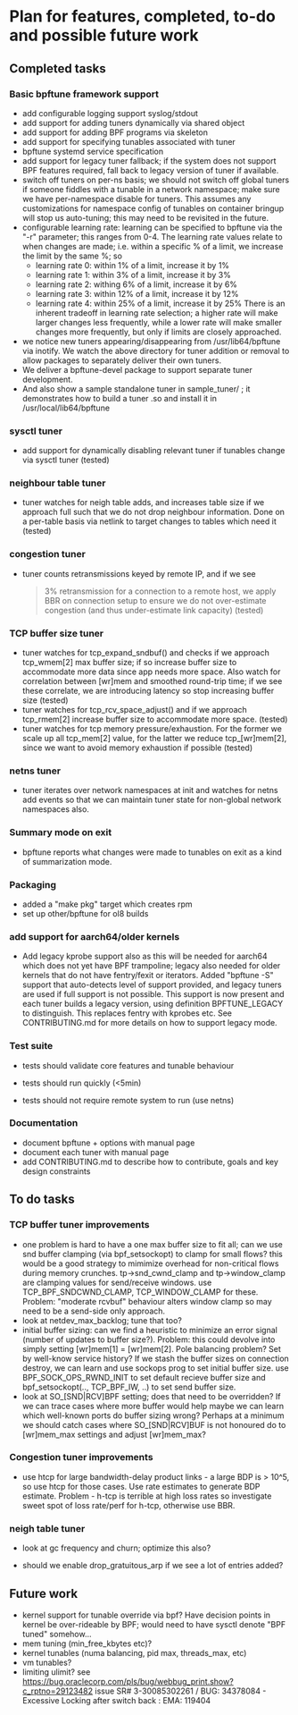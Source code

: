 # Plan for features, completed, to-do and possible future work

## Completed tasks

### Basic bpftune framework support
 - add configurable logging support syslog/stdout
 - add support for adding tuners dynamically via shared object
 - add support for adding BPF programs via skeleton
 - add support for specifying tunables associated with tuner
 - bpftune systemd service specification
 - add support for legacy tuner fallback; if the system does
   not support BPF features required, fall back to legacy version
   of tuner if available.
 - switch off tuners on per-ns basis; we should not switch off
   global tuners if someone fiddles with a tunable in a network
   namespace; make sure we have per-namespace disable for tuners.
   This assumes any customizations for namespace config of tunables
   on container bringup will stop us auto-tuning; this may need to
   be revisited in the future.
 - configurable learning rate: learning can be specified to bpftune
   via the "-r" parameter; this ranges from 0-4.  The learning
   rate values relate to when changes are made; i.e. within a
   specific % of a limit, we increase the limit by the same %; so
	- learning rate 0: within 1% of a limit, increase it by 1%
	- learning rate 1: within 3% of a limit, increase it by 3%
	- learning rate 2: withing 6% of a limit, increase it by 6%
	- learning rate 3: within 12% of a limit, increase it by 12%
	- learning rate 4: within 25% of a limit, increase it by 25%
   There is an inherent tradeoff in learning rate selection; a
   higher rate will make larger changes less frequently, while a lower
   rate will make smaller changes more frequently, but only if limits
   are closely approached.
 - we notice new tuners appearing/disappearing from /usr/lib64/bpftune
   via inotify.  We watch the above directory for tuner addition or
   removal to allow packages to separately deliver their own tuners.
 - We deliver a bpftune-devel package to support separate tuner
   development.
 - And also show a sample standalone tuner in sample_tuner/ ; it
   demonstrates how to build a tuner .so and install it in
   /usr/local/lib64/bpftune

### sysctl tuner
 - add support for dynamically disabling relevant tuner if tunables change
   via sysctl tuner (tested)

### neighbour table tuner
 - tuner watches for neigh table adds, and increases table size
   if we approach full such that we do not drop neighbour information.
   Done on a per-table basis via netlink to target changes to
   tables which need it (tested)

### congestion tuner
 - tuner counts retransmissions keyed by remote IP, and if we see
   >3% retransmission for a connection to a remote host, we apply
   BBR on connection setup to ensure we do not over-estimate
   congestion (and thus under-estimate link capacity) (tested)

### TCP buffer size tuner
 - tuner watches for tcp_expand_sndbuf() and checks if we approach
   tcp_wmem[2] max buffer size; if so increase buffer size to
   accommodate more data since app needs more space.  Also watch
   for correlation between [wr]mem and smoothed round-trip time;
   if we see these correlate, we are introducing latency so stop
   increasing buffer size (tested)
 - tuner watches for tcp_rcv_space_adjust() and if we approach
   tcp_rmem[2] increase buffer size to accommodate more space. (tested)
 - tuner watches for tcp memory pressure/exhaustion.  For the former
   we scale up all tcp_mem[2] value, for the latter we reduce
   tcp_[wr]mem[2], since we want to avoid memory exhaustion if
   possible (tested)
 
### netns tuner
 - tuner iterates over network namespaces at init and watches
   for netns add events so that we can maintain tuner state
   for non-global network namespaces also.

### Summary mode on exit
 - bpftune reports what changes were made to tunables on exit
   as a kind of summarization mode.

### Packaging
 - added a "make pkg" target which creates rpm
 - set up other/bpftune for ol8 builds

### add support for aarch64/older kernels
- Add legacy kprobe support also as this will be needed for
  aarch64 which does not yet have BPF trampoline; legacy also
  needed for older kernels that do not have fentry/fexit or
  iterators.  Added "bpftune -S" support that auto-detects
  level of support provided, and legacy tuners are used
  if full support is not possible.
  This support is now present and each tuner builds a
  legacy version, using definition BPFTUNE_LEGACY to
  distinguish.  This replaces fentry with kprobes etc.
  See CONTRIBUTING.md for more details on how to support
  legacy mode.

### Test suite

 - tests should validate core features and tunable behaviour

 - tests should run quickly (<5min)

 - tests should not require remote system to run (use netns)

### Documentation

- document bpftune + options with manual page
- document each tuner with manual page
- add CONTRIBUTING.md to describe how to contribute, goals and key
  design constraints

## To do tasks

### TCP buffer tuner improvements
- one problem is hard to have a one max buffer size to fit all;
  can we use snd buffer clamping (via bpf_setsockopt) to clamp for
  small flows? this would be a good strategy to mimimize overhead
  for non-critical flows during memory crunches. tp->snd_cwnd_clamp
  and tp->window_clamp are clamping values for send/receive windows.
  use TCP_BPF_SNDCWND_CLAMP, TCP_WINDOW_CLAMP for these.  Problem:
  "moderate rcvbuf" behaviour alters window clamp so may need to
  be a send-side only approach.
- look at netdev_max_backlog; tune that too?
- initial buffer sizing: can we find a heuristic to minimize an
  error signal (number of updates to buffer size?).  Problem:
  this could devolve into simply setting [wr]mem[1] = [wr]mem[2].
  Pole balancing problem?  Set by well-know service history?
  If we stash the buffer sizes on connection destroy, we can
  learn and use sockops prog to set initial buffer size.
  use BPF_SOCK_OPS_RWND_INIT to set default recieve buffer size
  and bpf_setsockopt(.., TCP_BPF_IW, ..) to set send buffer size.
- look at SO_[SND|RCV]BPF setting; does that need to be
  overridden? If we can trace cases where more buffer would
  help maybe we can learn which well-known ports do buffer
  sizing wrong? Perhaps at a minimum we should catch cases
  where SO_[SND|RCV]BUF is not honoured do to [wr]mem_max
  settings and adjust [wr]mem_max?

### Congestion tuner improvements
- use htcp for large bandwidth-delay product links - a large
BDP is > 10^5, so use htcp for those cases.  Use rate estimates
to generate BDP estimate.  Problem - h-tcp is terrible at
high loss rates so investigate sweet spot of loss rate/perf
for h-tcp, otherwise use BBR.

### neigh table tuner

- look at gc frequency and churn; optimize this also?

- should we enable drop_gratuitous_arp if we see a lot of
  entries added?

## Future work

- kernel support for tunable override via bpf? Have decision points
  in kernel be over-rideable by BPF; would need to have sysctl
  denote "BPF tuned" somehow...
- mem tuning (min_free_kbytes etc)?
- kernel tunables (numa balancing, pid max, threads_max, etc)
- vm tunables?
- limiting ulimit? see
	https://bug.oraclecorp.com/pls/bug/webbug_print.show?c_rptno=29123482
	issue SR# 3-30085302261 / BUG: 34378084 - Excessive Locking after switch back : EMA: 119404

